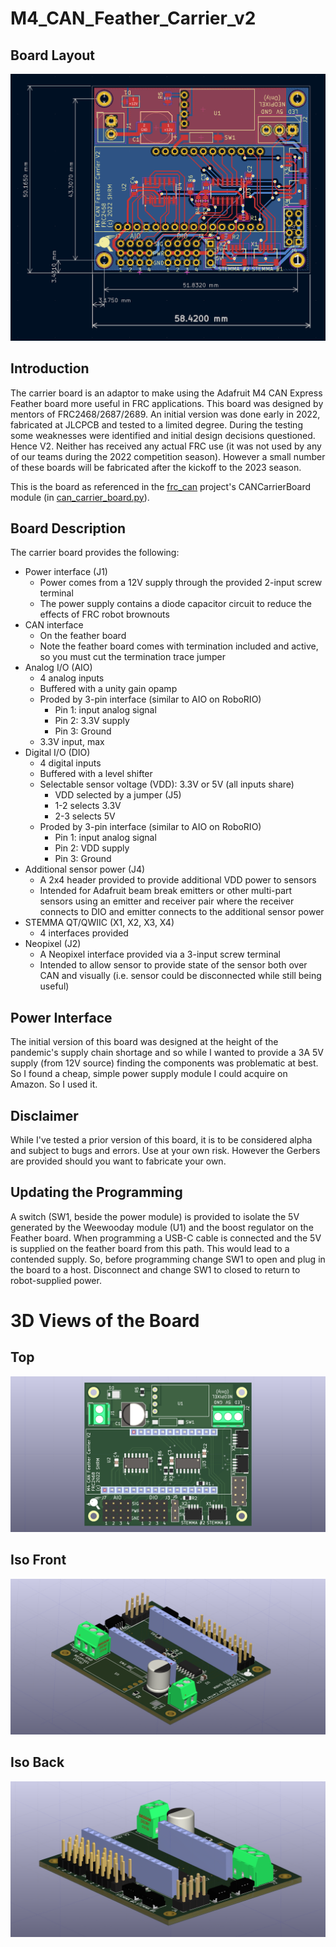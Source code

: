 # M4_CAN_Feather_Carrier_v2

## Board Layout
![alt text](https://github.com/2468shrm/M4_CAN_Feather_Carrier_v2/blob/main/Images/Board%20Layout.png?raw=true)

## Introduction
The carrier board is an adaptor to make using the Adafruit M4 CAN Express
Feather board more useful in FRC applications. This board was designed by mentors
of FRC2468/2687/2689. An initial version was done early in 2022, fabricated at JLCPCB
and tested to a limited degree. During the testing some weaknesses were identified and
initial design decisions questioned. Hence V2. Neither has received any actual FRC
use (it was not used by any of our teams during the 2022 competition season). However
a small number of these boards will be fabricated after the kickoff to the 2023 season.

This is the board as referenced in the [frc_can](https://github.com/2468shrm/frc_can)
project's CANCarrierBoard module (in
[can_carrier_board.py](https://github.com/2468shrm/frc_can/blob/main/can_carrier_board.py)).

## Board Description
The carrier board provides the following:
- Power interface (J1)
  - Power comes from a 12V supply through the provided 2-input screw terminal
  - The power supply contains a diode capacitor circuit to reduce the effects of FRC robot brownouts
- CAN interface
  - On the feather board
  - Note the feather board comes with termination included and active, so you must cut the termination trace jumper
- Analog I/O (AIO)
  - 4 analog inputs
  - Buffered with a unity gain opamp
  - Proded by 3-pin interface (similar to AIO on RoboRIO)
    - Pin 1: input analog signal
    - Pin 2: 3.3V supply
    - Pin 3: Ground
  - 3.3V input, max
- Digital I/O (DIO)
  - 4 digital inputs
  - Buffered with a level shifter
  - Selectable sensor voltage (VDD): 3.3V or 5V (all inputs share)
    - VDD selected by a jumper (J5)
    - 1-2 selects 3.3V
    - 2-3 selects 5V
  - Proded by 3-pin interface (similar to AIO on RoboRIO)
    - Pin 1: input analog signal
    - Pin 2: VDD supply
    - Pin 3: Ground
- Additional sensor power (J4)
	- A 2x4 header provided to provide additional VDD power to sensors
    - Intended for Adafruit beam break emitters or other multi-part sensors using an emitter and receiver pair where the receiver connects to DIO and emitter connects to the additional sensor power
- STEMMA QT/QWIIC (X1, X2, X3, X4)
  - 4 interfaces provided
- Neopixel (J2)
  - A Neopixel interface provided via a 3-input screw terminal
  - Intended to allow sensor to provide state of the sensor both over CAN and visually (i.e. sensor could be disconnected while still being useful)

## Power Interface
The initial version of this board was designed at the height of the pandemic's supply
chain shortage and so while I wanted to provide a 3A 5V supply (from 12V source) finding
the components was problematic at best. So I found a cheap, simple power supply module I
could acquire on Amazon. So I used it.

## Disclaimer
While I've tested a prior version of this board, it is to be considered alpha and subject
to bugs and errors. Use at your own risk. However the Gerbers are provided should you
want to fabricate your own.

## Updating the Programming
A switch (SW1, beside the power module) is provided to isolate the 5V generated by the
Weewooday module (U1) and the boost regulator on the Feather board. When programming a USB-C
cable is connected and the 5V is supplied on the feather board from this path. This would
lead to a contended supply. So, before programming change SW1 to open and plug in the board
to a host. Disconnect and change SW1 to closed to return to robot-supplied power.

# 3D Views of the Board
## Top
![alt text](https://github.com/2468shrm/M4_CAN_Feather_Carrier_v2/blob/main/Images/M4_CAN_Feather_Carrier%20Top.png?raw=true)

## Iso Front
![alt text](https://github.com/2468shrm/M4_CAN_Feather_Carrier_v2/blob/main/Images/M4_CAN_Feather_Carrier%20Corner%202%20Iso.png?raw=true)

## Iso Back
![alt text](https://github.com/2468shrm/M4_CAN_Feather_Carrier_v2/blob/main/Images/M4_CAN_Feather_Carrier%20Corner%20Iso.png?raw=true)

